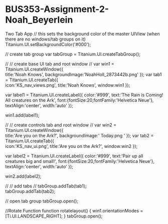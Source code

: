 # BUS353-Assignment-2-Noah_Beyerlein
Two Tab App
// this sets the background color of the master UIView (when there are no windows/tab groups on it)
Titanium.UI.setBackgroundColor('#000');

// create tab group
var tabGroup = Titanium.UI.createTabGroup();


//
// create base UI tab and root window
//
var win1 = Titanium.UI.createWindow({  
    title:'Noah Knows',
    backgroundImage:'NoahHoll_2873442b.png'
});
var tab1 = Titanium.UI.createTab({  
    icon:'KS_nav_views.png',
    title:'Noah Knows',
    window:win1
});

var label1 = Titanium.UI.createLabel({
	color:'#999',
	text:'The Rain is Coming! All creatures on the Ark',
	font:{fontSize:20,fontFamily:'Helvetica Neue'},
	textAlign:'center',
	width:'auto'
});

win1.add(label1);

//
// create controls tab and root window
//
var win2 = Titanium.UI.createWindow({  
    title:'Are you on the Ark?',
    backgroundImage:' Today.png '
});
var tab2 = Titanium.UI.createTab({  
    icon:'KS_nav_ui.png',
    title:'Are you on the Ark?',
    window:win2
});

var label2 = Titanium.UI.createLabel({
	color:'#999',
	text:'Pair up all creatures big and small!',
	font:{fontSize:20,fontFamily:'Helvetica Neue'},
	textAlign:'center',
	width:'auto'
});

win2.add(label2);



//
//  add tabs
//
tabGroup.addTab(tab1);  
tabGroup.addTab(tab2);  


// open tab group
tabGroup.open();

//Rotate Function
function rotatelayout() {
	win1.orientationModes = [Ti.UI.LANDSCAPE_RIGHT];
}
 tabGroup.open(); 
